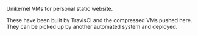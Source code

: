 Unikernel VMs for personal static website.

These have been built by TravisCI and the compressed VMs pushed here.
They can be picked up by another automated system and deployed.